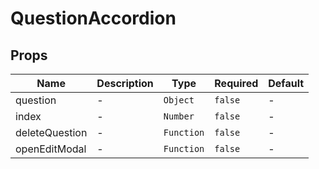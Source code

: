 # QuestionAccordion

## Props

<!-- @vuese:QuestionAccordion:props:start -->
|Name|Description|Type|Required|Default|
|---|---|---|---|---|
|question|-|`Object`|`false`|-|
|index|-|`Number`|`false`|-|
|deleteQuestion|-|`Function`|`false`|-|
|openEditModal|-|`Function`|`false`|-|

<!-- @vuese:QuestionAccordion:props:end -->


